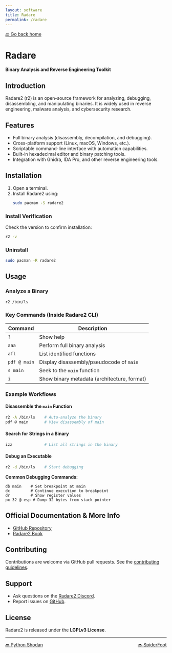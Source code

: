 ```yaml
---
layout: software
title: Radare
permalink: /radare
---
```


[🔙 Go back home](/owlArchRepo/)

# Radare
**Binary Analysis and Reverse Engineering Toolkit**

## Introduction  
Radare2 (r2) is an open-source framework for analyzing, debugging, disassembling, and manipulating binaries. It is widely used in reverse engineering, malware analysis, and cybersecurity research.

## Features  
- Full binary analysis (disassembly, decompilation, and debugging).  
- Cross-platform support (Linux, macOS, Windows, etc.).  
- Scriptable command-line interface with automation capabilities.  
- Built-in hexadecimal editor and binary patching tools.  
- Integration with Ghidra, IDA Pro, and other reverse engineering tools.  

## Installation  

1. Open a terminal.  
2. Install Radare2 using:  
   ```sh  
   sudo pacman -S radare2  
   ```  

### Install Verification  
Check the version to confirm installation:  
```sh  
r2 -v  
```  

### Uninstall  
```sh  
sudo pacman -R radare2  
```  

## Usage  

### Analyze a Binary  
```sh  
r2 /bin/ls  
```  

### Key Commands (Inside Radare2 CLI)  
| Command       | Description                                  |
|---------------|----------------------------------------------|
| `?`           | Show help                                    |
| `aaa`         | Perform full binary analysis                |
| `afl`         | List identified functions                   |
| `pdf @ main`  | Display disassembly/pseudocode of `main`    |
| `s main`      | Seek to the `main` function                 |
| `i`           | Show binary metadata (architecture, format) |  

### Example Workflows  

#### Disassemble the `main` Function  
```sh  
r2 -A /bin/ls    # Auto-analyze the binary  
pdf @ main       # View disassembly of main  
```  

#### Search for Strings in a Binary  
```sh  
izz              # List all strings in the binary  
```  

#### Debug an Executable  
```sh  
r2 -d /bin/ls    # Start debugging  
```  

**Common Debugging Commands:**  
```  
db main    # Set breakpoint at main  
dc         # Continue execution to breakpoint  
dr         # Show register values  
px 32 @ esp # Dump 32 bytes from stack pointer  
```  

## Official Documentation & More Info  
- [GitHub Repository](https://github.com/radareorg/radare2)  
- [Radare2 Book](https://radare.gitbooks.io/radare2book/)  

## Contributing  
Contributions are welcome via GitHub pull requests. See the [contributing guidelines](https://github.com/radareorg/radare2/blob/master/CONTRIBUTING.md).  

## Support  
- Ask questions on the [Radare2 Discord](https://discord.gg/7V7Vg9Q).  
- Report issues on [GitHub](https://github.com/radareorg/radare2/issues).  

## License  
Radare2 is released under the **LGPLv3 License**.  

---

<div style="display: flex; justify-content: space-between;">
  <a href="shodan">🔙 Python Shodan</a>
  <a href="spiderfoot">🔜 SpiderFoot</a>
</div>